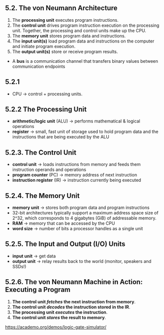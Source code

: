 ## 5.2. The von Neumann Architecture

1.  The **processing unit** executes program instructions.
2.  The **control unit** drives program instruction execution on the processing unit. Together, the processing and control units make up the CPU.
3.  The **memory unit** stores program data and instructions.
4.  The **input unit(s)** load program data and instructions on the computer and initiate program execution.
5.  The **output unit(s)** store or receive program results.

- A **bus** is a communication channel that transfers binary values between communication endpoints

## 5.2.1
- CPU -> control + processing units.

## 5.2.2 The Processing Unit
- **arithmetic/logic unit** (ALU) -> performs mathematical & logical operations
- **register** -> small, fast unit of storage used to hold program data and the instructions that are being executed by the ALU


## 5.2.3. The Control Unit
- **control unit** -> loads instructions from memory and feeds them instruction operands and operations
- **program counter** (PC) -> memory address of next instruction
- **instruction register** (IR) -> instruction currently being executed

## 5.2.4. The Memory Unit
- **memory unit** -> stores both program data and program instructions
- 32-bit architectures typically support a maximum address space size of 2^32, which corresponds to 4 gigabytes (GiB) of addressable memory.
- **RAM** -> memory that can be accessed by the CPU
- **word size** -> number of bits a processor handles as a single unit

## 5.2.5. The Input and Output (I/O) Units
- **input unit** -> get data
- **output unit** -> relay results back to the world (monitor, speakers and SSDs!)

## 5.2.6. The von Neumann Machine in Action: Executing a Program

1.  **The control unit _fetches_ the next instruction from memory**.
2.  **The control unit _decodes_ the instruction stored in the IR**. 
3.  **The processing unit _executes_ the instruction**. 
4.  **The control unit _stores_ the result to memory**.

https://academo.org/demos/logic-gate-simulator/